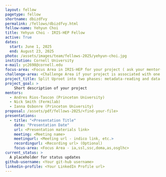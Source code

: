 ```yaml
---
layout: fellow
pagetype: fellow
shortname: dbizdfvy
permalink: /fellows/dbizdfvy.html
fellow-name: Yehyun Choi
title: Yehyun Choi - IRIS-HEP Fellow
active: True
dates:
  start: June 1, 2025
  end: August 23, 2025
photo: /assets/images/team/fellows-2025/yehyun-choi.jpg
institution: Cornell University
e-mail: yc2698@cornell.edu
focus-area: <Focus Area in IRIS-HEP for your project ( ask your mentor(s) ) - ia,ssl,ssc,doma,as,osglhc >
challenge-area: <Challenge Area if your project is associated with one of the Grand Challenges: agc, data-grand-challenge, training-grand-challenge>
project_title: Split Uproot into two phases: metadata-reading and data-reading
project_goal: >
    Short description of your project
mentors:
  - Andres Rios-Tascon (Princeton University)
  - Nick Smith (Fermilab)
  - Ianna Osbonre (Princeton University)
proposal: /assets/pdf/fellows-2025/<find-your-file>
presentations:
  - title: "<Presentation Title"
    date: "Presentation Date"
    url: <Presentation materials link>
    meeting: <Meeting name>
    meetingurl: <Meeting url - indico link, etc.>
    recordingurl: <Recording url> (Optional)
    focus-area: <Focus Area - ia,ssl,ssc,doma,as,osglhc>
current_status: >
  A placeholder for status updates
github-username: <Your git-hub username>
linkedin-profile: <Your LinkedIn Profile url>
---
```


